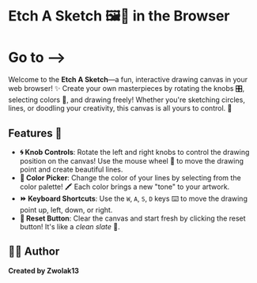 # Etch A Sketch 🖼️🎨 in the Browser

# **Go to -->** 

Welcome to the **Etch A Sketch**—a fun, interactive drawing canvas in your web browser! ✨ Create your own masterpieces by rotating the knobs 🎛️, selecting colors 🎨, and drawing freely! Whether you're sketching circles, lines, or doodling your creativity, this canvas is all yours to control. 🎉

## Features 🌟

- **🌀 Knob Controls**: Rotate the left and right knobs to control the drawing position on the canvas! Use the mouse wheel 🎡 to move the drawing point and create beautiful lines.
- **🎨 Color Picker**: Change the color of your lines by selecting from the color palette! 🖍️ Each color brings a new "tone" to your artwork.
- **⏩ Keyboard Shortcuts**: Use the `W`, `A`, `S`, `D` keys ⌨️ to move the drawing point up, left, down, or right.
- **🔄 Reset Button**: Clear the canvas and start fresh by clicking the reset button! It's like a *clean slate* 🧽.

## 🧑‍💻 **Author**  
**Created by Zwolak13**  